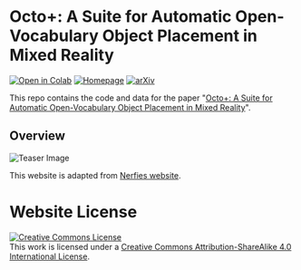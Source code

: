 # Octo+: A Suite for Automatic Open-Vocabulary Object Placement in Mixed Reality

[![Open in Colab](https://colab.research.google.com/assets/colab-badge.svg)](https://colab.research.google.com/github/octo-pearl/octo-pearl/blob/main/demo.ipynb) [![Homepage](https://img.shields.io/badge/🌐-Homepage-blue)](https://octo-pearl.github.io/) [![arXiv](https://img.shields.io/badge/📖-arXiv-b31b1b)](https://octo-pearl.github.io/)

This repo contains the code and data for the paper "[Octo+: A Suite for Automatic Open-Vocabulary Object Placement in Mixed Reality](https://octo-pearl.github.io/)".

## Overview

![Teaser Image](static/images/teaser.png)

This website is adapted from [Nerfies website](https://nerfies.github.io).

# Website License

<a rel="license" href="http://creativecommons.org/licenses/by-sa/4.0/"><img alt="Creative Commons License" style="border-width:0" src="https://i.creativecommons.org/l/by-sa/4.0/88x31.png" /></a><br />This work is licensed under a <a rel="license" href="http://creativecommons.org/licenses/by-sa/4.0/">Creative Commons Attribution-ShareAlike 4.0 International License</a>.
